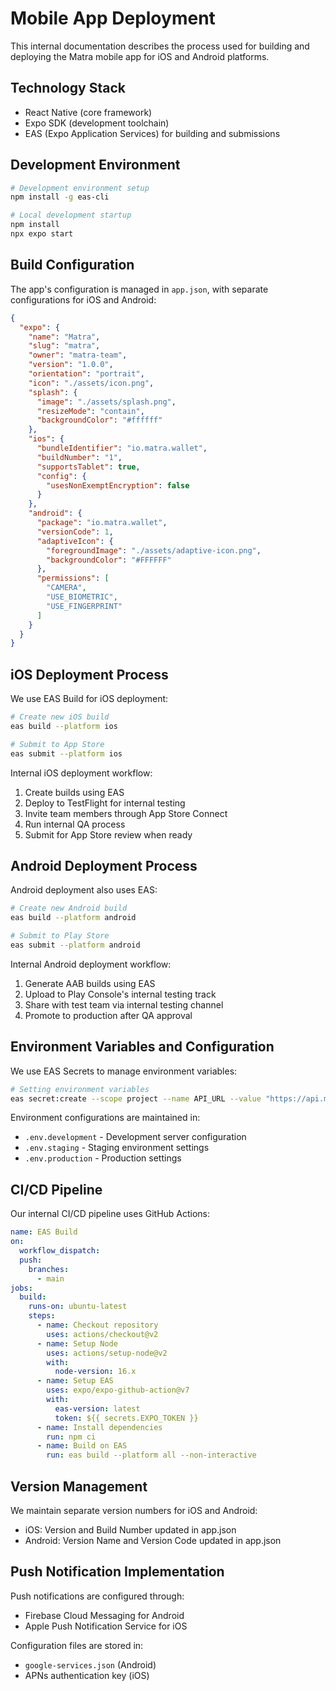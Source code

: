 # Mobile App Deployment

This internal documentation describes the process used for building and deploying the Matra mobile app for iOS and Android platforms.

## Technology Stack
- React Native (core framework)
- Expo SDK (development toolchain)
- EAS (Expo Application Services) for building and submissions

## Development Environment
```bash
# Development environment setup
npm install -g eas-cli

# Local development startup
npm install
npx expo start
```

## Build Configuration

The app's configuration is managed in `app.json`, with separate configurations for iOS and Android:

```json
{
  "expo": {
    "name": "Matra",
    "slug": "matra",
    "owner": "matra-team",
    "version": "1.0.0",
    "orientation": "portrait",
    "icon": "./assets/icon.png",
    "splash": {
      "image": "./assets/splash.png",
      "resizeMode": "contain",
      "backgroundColor": "#ffffff"
    },
    "ios": {
      "bundleIdentifier": "io.matra.wallet",
      "buildNumber": "1",
      "supportsTablet": true,
      "config": {
        "usesNonExemptEncryption": false
      }
    },
    "android": {
      "package": "io.matra.wallet",
      "versionCode": 1,
      "adaptiveIcon": {
        "foregroundImage": "./assets/adaptive-icon.png",
        "backgroundColor": "#FFFFFF"
      },
      "permissions": [
        "CAMERA",
        "USE_BIOMETRIC",
        "USE_FINGERPRINT"
      ]
    }
  }
}
```

## iOS Deployment Process

We use EAS Build for iOS deployment:

```bash
# Create new iOS build
eas build --platform ios

# Submit to App Store
eas submit --platform ios
```

Internal iOS deployment workflow:
1. Create builds using EAS
2. Deploy to TestFlight for internal testing
3. Invite team members through App Store Connect
4. Run internal QA process
5. Submit for App Store review when ready

## Android Deployment Process

Android deployment also uses EAS:

```bash
# Create new Android build
eas build --platform android

# Submit to Play Store
eas submit --platform android
```

Internal Android deployment workflow:
1. Generate AAB builds using EAS
2. Upload to Play Console's internal testing track
3. Share with test team via internal testing channel
4. Promote to production after QA approval

## Environment Variables and Configuration

We use EAS Secrets to manage environment variables:

```bash
# Setting environment variables
eas secret:create --scope project --name API_URL --value "https://api.matra.io"
```

Environment configurations are maintained in:
- `.env.development` - Development server configuration
- `.env.staging` - Staging environment settings
- `.env.production` - Production settings

## CI/CD Pipeline

Our internal CI/CD pipeline uses GitHub Actions:

```yaml
name: EAS Build
on:
  workflow_dispatch:
  push:
    branches:
      - main
jobs:
  build:
    runs-on: ubuntu-latest
    steps:
      - name: Checkout repository
        uses: actions/checkout@v2
      - name: Setup Node
        uses: actions/setup-node@v2
        with:
          node-version: 16.x
      - name: Setup EAS
        uses: expo/expo-github-action@v7
        with:
          eas-version: latest
          token: ${{ secrets.EXPO_TOKEN }}
      - name: Install dependencies
        run: npm ci
      - name: Build on EAS
        run: eas build --platform all --non-interactive
```

## Version Management

We maintain separate version numbers for iOS and Android:
- iOS: Version and Build Number updated in app.json
- Android: Version Name and Version Code updated in app.json

## Push Notification Implementation

Push notifications are configured through:
- Firebase Cloud Messaging for Android
- Apple Push Notification Service for iOS

Configuration files are stored in:
- `google-services.json` (Android)
- APNs authentication key (iOS) 